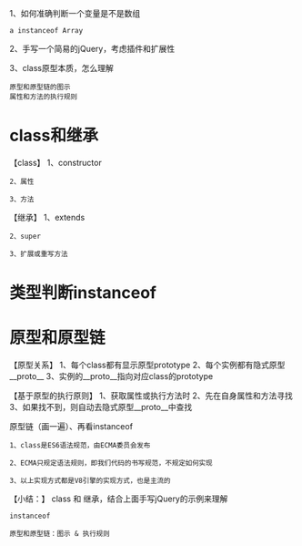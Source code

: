 1、如何准确判断一个变量是不是数组

	a instanceof Array

2、手写一个简易的jQuery，考虑插件和扩展性

3、class原型本质，怎么理解

	原型和原型链的图示
	属性和方法的执行规则

# class和继承
【class】
	1、constructor

	2、属性

	3、方法

【继承】
	1、extends

	2、super

	3、扩展或重写方法

# 类型判断instanceof


# 原型和原型链
【原型关系】
	1、每个class都有显示原型prototype
	2、每个实例都有隐式原型__proto__
	3、实例的__proto__指向对应class的prototype

【基于原型的执行原则】
	1、获取属性或执行方法时
	2、先在自身属性和方法寻找
	3、如果找不到，则自动去隐式原型__proto__中查找

原型链（画一遍）、再看instanceof

	1、class是ES6语法规范，由ECMA委员会发布
	
	2、ECMA只规定语法规则，即我们代码的书写规范，不规定如何实现
	
	3、以上实现方式都是V8引擎的实现方式，也是主流的


【小结：】
	class 和 继承，结合上面手写jQuery的示例来理解
	
	instanceof
	
	原型和原型链：图示 & 执行规则